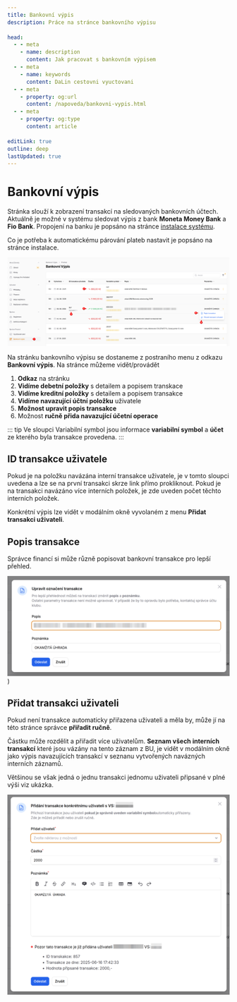 ```yaml
---
title: Bankovní výpis
description: Práce na stránce bankovního výpisu

head:
  - - meta
    - name: description
      content: Jak pracovat s bankovním výpisem
  - - meta
    - name: keywords
      content: DaLin cestovni vyuctovani
  - - meta
    - property: og:url
      content: /napoveda/bankovni-vypis.html
  - - meta
    - property: og:type
      content: article

editLink: true
outline: deep
lastUpdated: true
---
```


# Bankovní výpis <Badge type="info" text="FINANČNÍK" />

Stránka slouží k zobrazení transakcí na sledovaných bankovních účtech. Aktuálně je možné v systému sledovat výpis z bank
**Moneta Money Bank** a **Fio Bank**. Propojení na banku je popsáno na stránce [instalace systému](/install/bank-connector).

Co je potřeba k automatickému párování plateb nastavit je popsáno na stránce instalace.

![Stránka bankovního výpisu](img/bankovni-vypis.png)

Na stránku bankovního výpisu se dostaneme z postraního menu z odkazu **Bankovní výpis**. Na stránce můžeme vidět/provádět
1. **Odkaz** na stránku
2. **Vidíme debetní položky** s detailem a popisem transkace
3. **Vidíme kreditní položky** s detailem a popisem transakce
4. **Vidíme navazující účtní položku** uživatele
5. **Možnost upravit popis transakce**
6. Možnost **ručně přida navazující účetní operace**

::: tip
Ve sloupci Variabilní symbol jsou informace **variabilní symbol** a **účet** ze kterého byla transakce provedena.
:::

## ID transakce uživatele

Pokud je na položku navázána interní transakce uživatele, je v tomto sloupci uvedena a lze se na první transakci skrze link přímo prokliknout.
Pokud je na transakci navázáno více interních položek, je zde uveden počet těchto interních položek. 

Konkrétní výpis lze vidět v modálním okně vyvolaném z menu **Přidat transakci uživateli**.

## Popis transakce

Správce financí si může různě popisovat bankovní transakce pro lepší přehled.

![Přiřadit transakci](img/bankovni-vypis-upravit.png))

## Přidat transakci uživateli

Pokud není transakce automaticky přiřazena uživateli a měla by, může jí na této stránce správce **přiřadit ručně**. 

Částku může rozdělit a přiřadit více uživatelům. **Seznam všech interních transakcí** které jsou vázány na tento záznam z BU, je vidět v modálním okně jako výpis navazujících transakcí v seznanu vytvořených navázných interních záznamů.

Většinou se však jedná o jednu transakci jednomu uživateli připsané v plné výši viz ukázka.

![Přiřadit transakci](img/bankovni-vypis-priradit.png)

